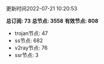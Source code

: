 更新时间2022-07-21 10:20:53

**总订阅: 73**
**总节点: 3558**
**有效节点: 808**
- trojan节点: 47
- ss节点: 682
- v2ray节点: 76
- ssr节点: 3

